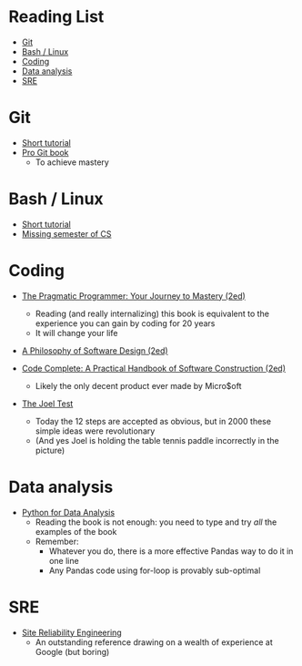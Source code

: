# Reading List

<!-- toc -->

- [Git](#git)
- [Bash / Linux](#bash--linux)
- [Coding](#coding)
- [Data analysis](#data-analysis)
- [SRE](#sre)

<!-- tocstop -->

# Git

- [Short tutorial](https://git-scm.com/docs/gittutorial)
- [Pro Git book](https://git-scm.com/book/en/v2)
  - To achieve mastery

# Bash / Linux

- [Short tutorial](https://www.usenix.org/sites/default/files/conference/protected-files/lisa19_maheshwari.pdf)
- [Missing semester of CS](https://missing.csail.mit.edu/)

# Coding

- [The Pragmatic Programmer: Your Journey to Mastery (2ed)](https://www.amazon.com/Pragmatic-Programmer-Anniversary-Journey-Mastery/dp/B0833FBNHV)
  - Reading (and really internalizing) this book is equivalent to the experience
    you can gain by coding for 20 years
  - It will change your life

- [A Philosophy of Software Design (2ed)](https://www.amazon.com/Philosophy-Software-Design-2nd/dp/173210221X)

- [Code Complete: A Practical Handbook of Software Construction (2ed)](https://www.amazon.com/Code-Complete-Practical-Handbook-Construction/dp/0735619670)
  - Likely the only decent product ever made by Micro$oft

- [The Joel Test](https://www.joelonsoftware.com/2000/08/09/the-joel-test-12-steps-to-better-code)
  - Today the 12 steps are accepted as obvious, but in 2000 these simple ideas
    were revolutionary
  - (And yes Joel is holding the table tennis paddle incorrectly in the picture)

# Data analysis

- [Python for Data Analysis](https://www.amazon.com/Python-Data-Analysis-Wrangling-IPython/dp/1491957662)
  - Reading the book is not enough: you need to type and try _all_ the examples of the book
  - Remember:
    - Whatever you do, there is a more effective Pandas way to do it in one line
    - Any Pandas code using for-loop is provably sub-optimal
  

# SRE

- [Site Reliability Engineering](https://landing.google.com/sre/sre-book/toc/index.html)
  - An outstanding reference drawing on a wealth of experience at Google (but boring)
